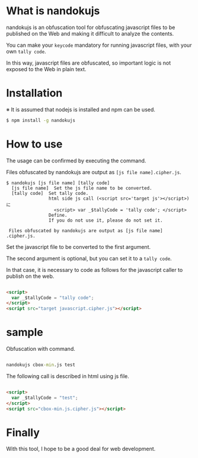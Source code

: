 # What is nandokujs

nandokujs is an obfuscation tool for obfuscating javascript files to be published on the Web and making it difficult to analyze the contents.

You can make your `keycode` mandatory for running javascript files, with your own `tally code`.

In this way, javascript files are obfuscated, so important logic is not exposed to the Web in plain text.

# Installation

※ It is assumed that nodejs is installed and npm can be used.

```sh
$ npm install -g nandokujs
```

# How to use

The usage can be confirmed by executing the command.

Files obfuscated by nandokujs are output as `[js file name].cipher.js`.

```
$ nandokujs [js file name] [tally code]
  [js file name]  Set the js file name to be converted.
  [tally code]  Set tally code.
                html side js call (<script src='target js'></script>)に
                  <script> var _$tallyCode = 'tally code'; </script>
                Define.
                If you do not use it, please do not set it.

 Files obfuscated by nandokujs are output as [js file name] .cipher.js.

```

Set the javascript file to be converted to the first argument.

The second argument is optional, but you can set it to a `tally code`.

In that case, it is necessary to code as follows for the javascript caller to publish on the web.

```html

<script>
  var _$tallyCode = "tally code";
</script>
<script src="target javascript.cipher.js"></script>

```

# sample

Obfuscation with command.

```cmd

nandokujs cbox-min.js test

```

The following call is described in html using js file.

```html

<script>
  var _$tallyCode = "test";
</script>
<script src="cbox-min.js.cipher.js"></script>

```

# Finally

With this tool, I hope to be a good deal for web development.
